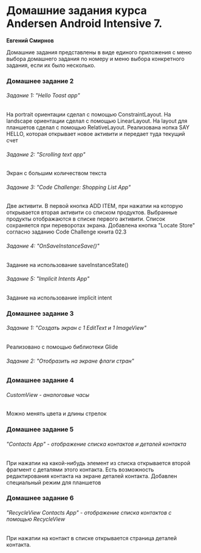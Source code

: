 # Домашние задания курса Andersen Android Intensive 7.

**Евгений Смирнов**

Домашние задания представлены в виде единого приложения с меню выбора домашнего задания по номеру и
меню выбора конкретного задания, если их было несколько.

### Домашнее задание 2

###### Задание 1: "Hello Toast app"

На portrait ориентации сделал с помощью ConstraintLayout. На landscape ориентации сделал с помощью
LinearLayout. На layout для планшетов сделал с помощью RelativeLayout. Реализована нопка SAY HELLO,
которая открывает новое активити и передает туда текущий счет

###### Задание 2: "Scrolling text app"

Экран с большим количеством текста

###### Задание 3: "Code Challenge: Shopping List App"

Две активити. В первой кнопка ADD ITEM, при нажатии на которую открывается вторая активити со
списком продуктов. Выбранные продукты отображаются в списке первого активити. Список сохраняется при
переворотах экрана. Добавлена кнопка "Locate Store" согласно заданию Code Challenge юнита 02.3

###### Задание 4: "OnSaveInstanceSave()"

Задание на использование saveInstanceState()

###### Задание 5: "Implicit Intents App"

Задание на использование implicit intent

### Домашнее задание 3

###### Задание 1: "Создать экран с 1 EditText и 1 ImageView"

Реализовано с помощью библиотеки Glide

###### Задание 2: "Отобразить на экране флаги стран"

### Домашнее задание 4

###### CustomView - аналоговые часы

Можно менять цвета и длины стрелок

### Домашнее задание 5

###### "Contacts App" - отображение списка контактов и деталей контакта

При нажатии на какой-нибудь элемент из списка открывается второй фрагмент с деталями этого контакта.
Есть возможность редактирования контакта на экране деталей контакта. Добавлен специальный режим для
планшетов

### Домашнее задание 6

###### "RecycleView Contacts App" - отображение списка контактов c помощью RecycleView

При нажатии на контакт в списке открывается страница деталей контакта.